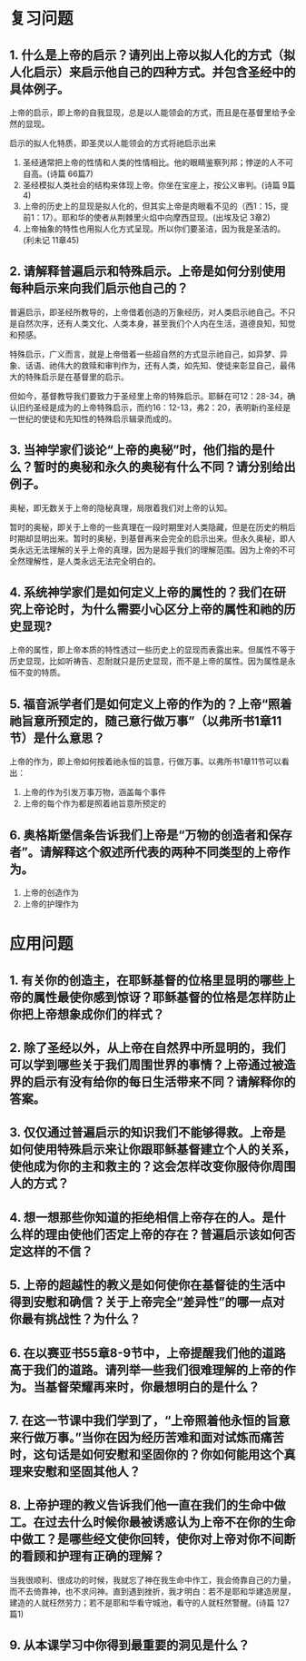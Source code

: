 # 复习问题

## 1.	什么是上帝的启示？请列出上帝以拟人化的方式（拟人化启示）来启示他自己的四种方式。并包含圣经中的具体例子。

上帝的启示，即上帝的自我显现，总是以人能领会的方式，而且是在基督里给予全然的显现。

启示的拟人化特质，即圣灵以人能领会的方式将祂启示出来

1. 圣经通常把上帝的性情和人类的性情相比。他的眼睛鉴察列邦；悖逆的人不可自高。(诗篇 66篇7)
2. 圣经模拟人类社会的结构来体现上帝。你坐在宝座上，按公义审判。(诗篇 9篇4)
3. 上帝的历史上的显现是拟人化的，但其实上帝是肉眼看不见的（西1：15，提前1：17）。耶和华的使者从荆棘里火焰中向摩西显现。(出埃及记 3章2)
4. 上帝抽象的特性也用拟人化方式呈现。所以你们要圣洁，因为我是圣洁的。(利未记 11章45)

## 2.	请解释普遍启示和特殊启示。上帝是如何分别使用每种启示来向我们启示他自己的？

普遍启示，即圣经所教导的，上帝借着创造的万象经历，对人类启示祂自己。不只是自然次序，还有人类文化、人类本身，甚至我们个人内在生活，道德良知，知觉和预感。

特殊启示，广义而言，就是上帝借着一些超自然的方式显示祂自己，如异梦、异象、话语、祂伟大的救赎和审判作为，还有人类，如先知、使徒来彰显自己，最伟大的特殊启示是在基督里的启示。

但如今，基督教导我们要致力于圣经里上帝的特殊启示。耶稣在可12：28-34，确认旧约圣经是成为的上帝特殊启示，而约16：12-13，弗2：20，表明新约圣经是一世纪的使徒和先知性的特殊启示辑录而成的。

## 3.	当神学家们谈论“上帝的奥秘”时，他们指的是什么？暂时的奥秘和永久的奥秘有什么不同？请分别给出例子。

奥秘，即无数关于上帝的隐秘真理，局限着我们对上帝的认知。

暂时的奥秘，即关于上帝的一些真理在一段时期里对人类隐藏，但是在历史的稍后时期却显明出来。暂时的奥秘，到基督再来会完全的启示出来。但永久奥秘，即人类永远无法理解的关乎上帝的真理，因为是超乎我们的理解范围。因为上帝的不可全然理解性，是人类永远无法完全明白的。

## 4.	系统神学家们是如何定义上帝的属性的？我们在研究上帝论时，为什么需要小心区分上帝的属性和祂的历史显现?

上帝的属性，即上帝本质的特性透过一些历史上的显现而表露出来。但属性不等于历史显现，比如听祷告、忍耐就只是历史显现，而不是上帝的属性。因为属性是永恒不变的特质。

## 5.	福音派学者们是如何定义上帝的作为的？上帝“照着祂旨意所预定的，随己意行做万事”（以弗所书1章11节）是什么意思？

上帝的作为，即上帝如何按着祂永恒的旨意，行做万事。以弗所书1章11节可以看出：

1. 上帝的作为引发万事万物，涵盖每个事件
2. 上帝的每个作为都是照着祂旨意所预定的

## 6. 奥格斯堡信条告诉我们上帝是“万物的创造者和保存者”。请解释这个叙述所代表的两种不同类型的上帝作为。

1. 上帝的创造作为
2. 上帝的护理作为

# 应用问题

## 1.	有关你的创造主，在耶稣基督的位格里显明的哪些上帝的属性最使你感到惊讶？耶稣基督的位格是怎样防止你把上帝想象成你们的样式？

## 2.	除了圣经以外，从上帝在自然界中所显明的，我们可以学到哪些关于我们周围世界的事情？上帝通过被造界的启示有没有给你的每日生活带来不同？请解释你的答案。

## 3.	仅仅通过普遍启示的知识我们不能够得救。上帝是如何使用特殊启示来让你跟耶稣基督建立个人的关系，使他成为你的主和救主的？这会怎样改变你服侍你周围人的方式？

## 4.	想一想那些你知道的拒绝相信上帝存在的人。是什么样的理由使他们否定上帝的存在？普遍启示该如何否定这样的不信？

## 5.	上帝的超越性的教义是如何使你在基督徒的生活中得到安慰和确信？关于上帝完全“差异性”的哪一点对你最有挑战性？为什么？

## 6.	在以赛亚书55章8-9节中，上帝提醒我们他的道路高于我们的道路。请列举一些我们很难理解的上帝的作为。当基督荣耀再来时，你最想明白的是什么？

## 7.	在这一节课中我们学到了，“上帝照着他永恒的旨意来行做万事。”当你在因为经历苦难和面对试炼而痛苦时，这句话是如何安慰和坚固你的？你如何能用这个真理来安慰和坚固其他人？

## 8.	上帝护理的教义告诉我们他一直在我们的生命中做工。在过去什么时候你最被诱惑认为上帝不在你的生命中做工？是哪些经文使你回转，使你对上帝对你不间断的看顾和护理有正确的理解？

当我很顺利、很成功的时候，我就忘了神在我生命中作工，我会倚靠自己的力量，而不去倚靠神，也不求问神。直到遇到挫折，我才明白：若不是耶和华建造房屋，建造的人就枉然劳力；若不是耶和华看守城池，看守的人就枉然警醒。(诗篇 127篇1)


## 9.	从本课学习中你得到最重要的洞见是什么？



